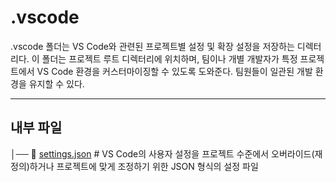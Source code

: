 # .vscode

.vscode 폴더는 VS Code와 관련된 프로젝트별 설정 및 확장 설정을 저장하는 디렉터리다. 이 폴더는 프로젝트 루트 디렉터리에 위치하며, 팀이나 개별 개발자가 특정 프로젝트에서 VS Code 환경을 커스터마이징할 수 있도록 도와준다. 팀원들이 일관된 개발 환경을 유지할 수 있다.

---

## 내부 파일

│── 📄 [settings.json](../../.vscode/settings.json) # VS Code의 사용자 설정을 프로젝트 수준에서 오버라이드(재정의)하거나 프로젝트에 맞게 조정하기 위한 JSON 형식의 설정 파일
